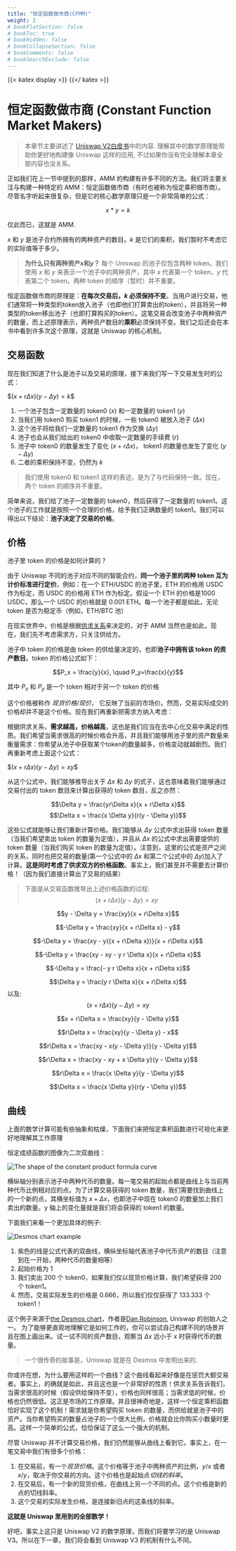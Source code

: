 ```yaml
---
title: "恒定函数做市商(CFMM)"
weight: 2
# bookFlatSection: false
# bookToc: true
# bookHidden: false
# bookCollapseSection: false
# bookComments: false
# bookSearchExclude: false
---
```

{{< katex display >}} {{</ katex >}}

# 恒定函数做市商 (Constant Function Market Makers)

> 本章节主要讲述了 [Uniswap V2白皮书](https://uniswap.org/whitepaper.pdf)中的内容. 理解其中的数学原理能帮助你更好地构建像 Uniswap 这样的应用, 不过如果你没有完全理解本章全部内容也没关系。

正如我们在上一节中提到的那样，AMM 的构建有许多不同的方法。我们将主要关注与构建一种特定的 AMM：恒定函数做市商（有时也被称为恒定乘积做市商）。尽管名字听起来很复杂，但是它的核心数学原理只是一个非常简单的公式：


$$x * y = k$$

仅此而已，这就是 AMM.

$x$ 和 $y$ 是池子合约所拥有的两种资产的数目。$k$ 是它们的乘积，我们暂时不考虑它的实际值等于多少。

> **为什么只有两种资产*x*和*y*？**
每个 Uniswap 的池子仅包含两种 token。我们使用 *x* 和 *y* 来表示一个池子中的两种资产，其中 *x* 代表第一个 token，*y* 代表第二个 token。两种 token 的顺序（暂时）并不重要。

恒定函数做市商的原理是：**在每次交易后，*k* 必须保持不变**。当用户进行交易，他们通常将一种类型的token放入池子（也即他们打算卖出的token），并且将另一种类型的token移出池子（也即打算购买的token）。这笔交易会改变池子中两种资产的数量，而上述原理表示，两种资产数目的**乘积**必须保持不变。我们之后还会在本书中看到许多次这个原理，这就是 Uniswap 的核心机制。

## 交易函数
现在我们知道了什么是池子以及交易的原理，接下来我们写一下交易发生时的公式：

$$(x + r\Delta x)(y - \Delta y) = k\$$

1. 一个池子包含一定数量的 token0 ($x$) 和一定数量的 token1 ($y$)
2. 当我们用 token0 购买 token1 的时候，一些 token0 被放入池子 ($\Delta x$)
3. 这个池子将给我们一定数量的 token1 作为交换 ($\Delta y$)
4. 池子也会从我们给出的 token0 中收取一定数量的手续费 ($r$)
5. 池子中 token0 的数量发生了变化 ($x + r \Delta x$)， token1 的数量也发生了变化 ($y - \Delta y$)
6. 二者的乘积保持不变，仍然为 $k$

> 我们使用 token0 和 token1 这样的表述，是为了与代码保持一致。现在，两个 token 的顺序并不重要。

简单来说，我们给了池子一定数量的 token0，然后获得了一定数量的 token1。这个池子的工作就是按照一个合理的价格，给予我们正确数量的 token1。我们可以得出以下结论：**池子决定了交易的价格**。


## 价格

池子里 token 的价格是如何计算的？

由于 Uniswap 不同的池子对应不同的智能合约，**同一个池子里的两种 token 互为计价标准进行定价**。例如：在一个 ETH/USDC 的池子里，ETH 的价格用 USDC 作为标定，而 USDC 的价格用 ETH 作为标定。假设一个 ETH 的价格是1000 USDC，那么一个 USDC 的价格就是 0.001 ETH。每一个池子都是如此，无论 token 是否为稳定币（例如，ETH/BTC 池）

在现实世界中，价格是根据[供求关系](https://www.investopedia.com/terms/l/law-of-supply-demand.asp)来决定的，对于 AMM 当然也是如此，现在，我们先不考虑需求方，只关注供给方。

池子中 token 的价格是由 token 的供给量决定的，也即**池子中拥有该 token 的资产数目**。token 的价格公式如下：


$$P_x = \frac{y}{x}, \quad P_y=\frac{x}{y}$$

其中 $P_x$ 和 $P_y$ 是一个 token 相对于另一个 token 的价格

这个价格被称作 *现货价格/现价*， 它反映了当前的市场价。然而，交易实际成交的价格却并不是这个价格。现在我们再重新把需求方纳入考虑：

根据供求关系，**需求越高，价格越高**，这也是我们应当在去中心化交易中满足的性质。我们希望当需求很高的时候价格会升高，并且我们能够用池子里的资产数量来衡量需求：你希望从池子中获取某个token的数量越多，价格变动就越剧烈。我们再重新考虑上面这个公式：


$$(x + r\Delta x)(y - \Delta y) = xy\$$

从这个公式中，我们能够推导出关于 $\Delta x$ 和 $\Delta y$ 的式子，这也意味着我们能够通过交易付出的 token 数目来计算出获得的 token 数目，反之亦然：


$$\Delta y = \frac{yr\Delta x}{x + r\Delta x}$$
$$\Delta x = \frac{x \Delta y}{r(y - \Delta y)}$$

这些公式就能够让我们重新计算价格。我们能够从 $\Delta y$ 公式中求出获得 token 数量（当我们希望卖出 token 的数量为定值），并且从 $\Delta x$ 的公式中求出需要提供的 token 数量（当我们购买 token 的数量为定值）。注意到，这里的公式是资产之间的关系，同时也把交易的数量(第一个公式中的 $\Delta x$ 和第二个公式中的 $\Delta y$)加入了计算。**这是同时考虑了供求双方的价格函数**。事实上，我们甚至并不需要去计算价格！（因为我们直接计算出了交易的结果）


> 下面是从交易函数推导出上述价格函数的过程:
$$(x + r\Delta x)(y - \Delta y) = xy$$

$$y - \Delta y = \frac{xy}{x + r\Delta x}$$

$$-\Delta y = \frac{xy}{x + r\Delta x} - y$$

$$-\Delta y = \frac{xy - y({x + r\Delta x})}{x + r\Delta x}$$

$$-\Delta y = \frac{xy - xy - y r \Delta x}{x + r\Delta x}$$

$$-\Delta y = \frac{- y r \Delta x}{x + r\Delta x}$$

$$\Delta y = \frac{y r \Delta x}{x + r\Delta x}$$
以及:
$$(x + r\Delta x)(y - \Delta y) = xy$$

$$x + r\Delta x = \frac{xy}{y - \Delta y}$$

$$r\Delta x = \frac{xy}{y - \Delta y} - x$$

$$r\Delta x = \frac{xy - x(y - \Delta y)}{y - \Delta y}$$

$$r\Delta x = \frac{xy - xy + x \Delta y}{y - \Delta y}$$

$$r\Delta x = \frac{x \Delta y}{y - \Delta y}$$

$$\Delta x = \frac{x \Delta y}{r(y - \Delta y)}$$

## 曲线

上面的数学计算可能有些抽象和枯燥，下面我们来把恒定乘积函数进行可视化来更好地理解其工作原理

恒定成绩函数的图像为二次双曲线：


![The shape of the constant product formula curve](/images/milestone_0/the_curve.png)

横纵轴分别表示池子中两种代币的数量。每一笔交易的起始点都是曲线上与当前两种代币比例相对应的点。为了计算交易获得的 token 数量，我们需要找到曲线上的一个新的点，其横坐标值为 $x+\Delta x$，也即池子中现在 token0 的数量加上我们卖出的数量。y 轴上的变化量就是我们将会获得的 token1 的数量。


下面我们来看一个更加具体的例子:

![Desmos chart example](/images/milestone_0/desmos.png)

1. 紫色的线是公式代表的双曲线，横纵坐标轴代表池子中代币资产的数目（注意到在一开始，两种代币的数量相等）
2. 起始价格为 1
3. 我们卖出 200 个 token0，如果我们仅以现货价格计算，我们希望获得 200 个 token1。
4. 然而，交易实际发生的价格是 0.666，所以我们仅仅获得了 133.333 个 token1！




这个例子来源于[the Desmos chart](https://www.desmos.com/calculator/7wbvkts2jf)，作者是[Dan Robinson](https://twitter.com/danrobinson),
Uniswap 的创始人之一。 为了能够更直观地理解它是如何工作的，你可以尝试自己构建不同的场景并且在图上画出来。试一试不同的资产数目，观察当 $\Delta x$ 远小于 $x$ 时获得代币的数量。

> 一个很传奇的故事是，Uniswap 就是在 Desmos 中发明出来的.

你或许在想，为什么要用这样的一个曲线？这个曲线看起来好像是在惩罚大额交易者。事实上，的确就是如此，并且这也是一个非常好的性质！供求关系告诉我们，当需求很高的时候（假设供给保持不变），价格也同样很高；当需求低的时候，价格也仍然很低。这正是市场的工作原理。并且很神奇地是，这样一个恒定乘积函数恰好实现了这个机制！需求就是你希望购买 token 的数量，而供给就是池子中的资产。当你希望购买的数量占池子的一个很大比例，价格就会比你购买小数量时更高。这样一个简单的公式，恰恰保证了这么一个强大的机制。

尽管 Uniswap 并不计算交易价格，我们仍然能够从曲线上看到它。事实上，在一笔交易中我们有很多个价格：
1. 在交易前，有一个*现货价格*。这个价格等于池子中两种资产的比例，$y/x$ 或者 $x/y$，取决于你交易的方向。这个价格也是起始点*切线的斜率*。
2. 在交易后，有一个新的现货价格，在曲线上另一个不同的点。这个价格是新的点的切线斜率。
3. 这个交易的实际发生价格，是连接新旧点的这条线的斜率。


**这就是 Uniswap 里用到的全部数学！**

好吧，事实上这只是 Uniswap V2 的数学原理，而我们将要学习的是 Uniswap V3。所以在下一章，我们将会看到 Uniswap V3 的机制有什么不同。

